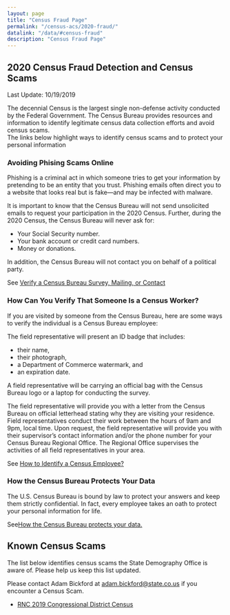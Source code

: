 ```yaml
---
layout: page
title: "Census Fraud Page"
permalink: "/census-acs/2020-fraud/"
datalink: "/data/#census-fraud"
description: "Census Fraud Page"
---
```


 ## 2020 Census Fraud Detection and Census Scams
 
 Last Update:  10/19/2019
 
 
 The decennial Census is the largest single non-defense activity conducted by the Federal Government. 
 The Census Bureau provides resources and information to identify legitimate census data collection efforts and avoid census scams.  
 The links below highlight ways to identify census scams and to protect your personal information 
 
 ### Avoiding Phising Scams Online
 Phishing is a criminal act in which someone tries to get your information by pretending to be an entity that you trust. 
 Phishing emails often direct you to a website that looks real but is fake—and may be infected with malware.

It is important to know that the Census Bureau will not send unsolicited emails to request your participation in the 2020 Census. 
Further, during the 2020 Census, the Census Bureau will never ask for:

 - Your Social Security number.
 - Your bank account or credit card numbers.
 - Money or donations.
 
In addition, the Census Bureau will not contact you on behalf of a political party. 
 
 See [Verify a Census Bureau Survey, Mailing, or Contact](https://www.census.gov/programs-surveys/surveyhelp/verify-a-survey.html)
 
 ### How Can You Verify That Someone Is a Census Worker?
  
 If you are visited by someone from the Census Bureau, here are some ways to verify the individual is a Census Bureau employee:

The field representative will present an ID badge that includes:
 - their name,
 - their photograph,
 - a Department of Commerce watermark, and
 - an expiration date.
 
A field representative will be carrying an official bag with the Census Bureau logo or a laptop for conducting the survey.

The field representative will provide you with a letter from the Census Bureau on official letterhead stating why they are visiting your residence.
Field representatives conduct their work between the hours of 9am and 9pm, local time.
Upon request, the field representative will provide you with their supervisor’s contact information and/or the phone number for your Census Bureau Regional Office. 
The Regional Office supervises the activities of all field representatives in your area.

See [How to Identify a Census Employee?](https://www.census.gov/about/regions/denver/contact/identify.html)

 ### How the Census Bureau Protects Your Data
The U.S. Census Bureau is bound by law to protect your answers and keep them strictly confidential. 
In fact, every employee takes an oath to protect your personal information for life.
 
 See[How the Census Bureau protects your data.](https://2020census.gov/en/data-protection.html)
 
 ## Known Census Scams

 The list below identifies census scams the State Demography Office is aware of.
 Please help us keep this list updated.  
 
 Please contact Adam Bickford at [adam.bickford@state.co.us](maito:adam.bickford@state.co.us) if you encounter a Census Scam.

 - [RNC 2019 Congressional District Census](https://www.washingtonpost.com/politics/2019/09/30/rnc-solicited-money-trumps-reelection-with-forms-that-look-lot-like-official-census/) 
